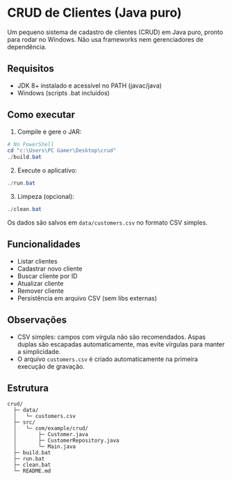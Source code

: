 # CRUD de Clientes (Java puro)

Um pequeno sistema de cadastro de clientes (CRUD) em Java puro, pronto para rodar no Windows. Não usa frameworks nem gerenciadores de dependência.

## Requisitos
- JDK 8+ instalado e acessível no PATH (javac/java)
- Windows (scripts .bat incluídos)

## Como executar

1. Compile e gere o JAR:

```powershell
# No PowerShell
cd "c:\Users\PC Gamer\Desktop\crud"
./build.bat
```

2. Execute o aplicativo:

```powershell
./run.bat
```

3. Limpeza (opcional):

```powershell
./clean.bat
```

Os dados são salvos em `data/customers.csv` no formato CSV simples.

## Funcionalidades
- Listar clientes
- Cadastrar novo cliente
- Buscar cliente por ID
- Atualizar cliente
- Remover cliente
- Persistência em arquivo CSV (sem libs externas)

## Observações
- CSV simples: campos com vírgula não são recomendados. Aspas duplas são escapadas automaticamente, mas evite vírgulas para manter a simplicidade.
- O arquivo `customers.csv` é criado automaticamente na primeira execução de gravação.

## Estrutura
```
crud/
  ├─ data/
  │   └─ customers.csv
  ├─ src/
  │   └─ com/example/crud/
  │       ├─ Customer.java
  │       ├─ CustomerRepository.java
  │       └─ Main.java
  ├─ build.bat
  ├─ run.bat
  ├─ clean.bat
  └─ README.md
```

